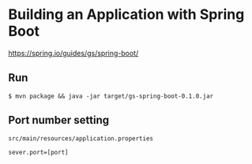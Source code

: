 # Building an Application with Spring Boot #

<https://spring.io/guides/gs/spring-boot/>

## Run ##

```
$ mvn package && java -jar target/gs-spring-boot-0.1.0.jar
```

## Port number setting ##

`src/main/resources/application.properties`

```
sever.port=[port]
```
